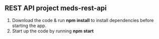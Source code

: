 ## REST API project meds-rest-api

1. Download the code & run **npm install** to install dependencies before starting the app.
2. Start up the code by running **npm start**
